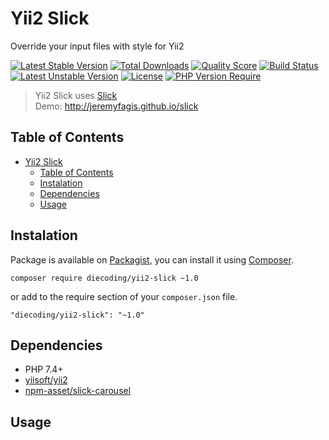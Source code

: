 # Yii2 Slick
Override your input files with style for Yii2

[![Latest Stable Version](http://poser.pugx.org/diecoding/yii2-slick/v)](https://packagist.org/packages/diecoding/yii2-slick)
[![Total Downloads](http://poser.pugx.org/diecoding/yii2-slick/downloads)](https://packagist.org/packages/diecoding/yii2-slick)
[![Quality Score](https://img.shields.io/scrutinizer/g/sugeng-sulistiyawan/yii2-slick.svg)](https://scrutinizer-ci.com/g/sugeng-sulistiyawan/yii2-slick)
[![Build Status](https://app.travis-ci.com/sugeng-sulistiyawan/yii2-slick.svg?branch=master)](https://app.travis-ci.com/sugeng-sulistiyawan/yii2-slick)
[![Latest Unstable Version](http://poser.pugx.org/diecoding/yii2-slick/v/unstable)](https://packagist.org/packages/diecoding/yii2-slick)
[![License](http://poser.pugx.org/diecoding/yii2-slick/license)](https://packagist.org/packages/diecoding/yii2-slick)
[![PHP Version Require](http://poser.pugx.org/diecoding/yii2-slick/require/php)](https://packagist.org/packages/diecoding/yii2-slick)

> Yii2 Slick uses [Slick](https://github.com/JeremyFagis/slick) <br> Demo: http://jeremyfagis.github.io/slick

## Table of Contents

- [Yii2 Slick](#yii2-slick)
  - [Table of Contents](#table-of-contents)
  - [Instalation](#instalation)
  - [Dependencies](#dependencies)
  - [Usage](#usage)

## Instalation

Package is available on [Packagist](https://packagist.org/packages/diecoding/yii2-slick), 
you can install it using [Composer](https://getcomposer.org).

```shell
composer require diecoding/yii2-slick ~1.0
```

or add to the require section of your `composer.json` file.

```
"diecoding/yii2-slick": "~1.0"
```

## Dependencies

- PHP 7.4+
- [yiisoft/yii2](https://github.com/yiisoft/yii2)
- [npm-asset/slick-carousel](https://asset-packagist.org/package/npm-asset/slick-carousel)

## Usage
